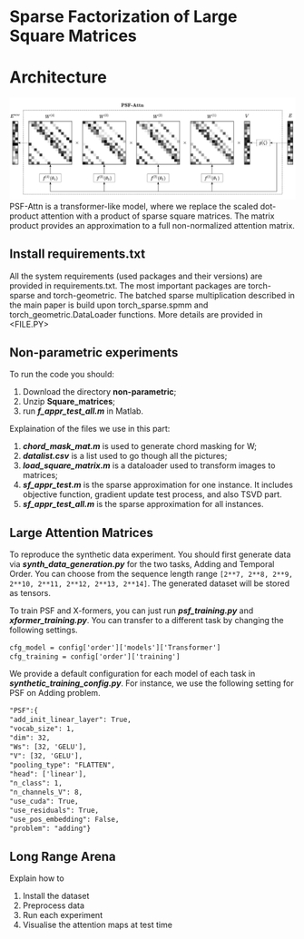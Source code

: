 # Sparse Factorization of Large Square Matrices
# **Architecture**
![Architeture of PSF](https://github.com/RuslanKhalitov/SparseFactorization/blob/master/psf.png)
PSF-Attn is a transformer-like model, where we replace the scaled dot-product attention with a product of sparse square matrices. The matrix product provides an approximation to a full non-normalized attention matrix.

## Install requirements.txt
All the system requirements (used packages and their versions) are provided in requirements.txt.
The most important packages are torch-sparse and torch-geometric. The batched sparse multiplication described in the main paper is build upon torch_sparse.spmm and torch_geometric.DataLoader functions. More details are provided in <FILE.PY>

## Non-parametric experiments
To run the code you should:
1. Download the directory **non-parametric**;
2. Unzip **Square_matrices**;
3. run ***f_appr_test_all.m*** in Matlab.

Explaination of the files we use in this part:
1. ***chord_mask_mat.m*** is used to generate chord masking for W;
2. ***datalist.csv*** is a list used to go though all the pictures;
3. ***load_square_matrix.m*** is a dataloader used to transform images to matrices;
4. ***sf_appr_test.m*** is the sparse approximation for one instance. It includes objective function, gradient update test process, and also TSVD part.
5. ***sf_appr_test_all.m*** is the sparse approximation for all instances.

## Large Attention Matrices
To reproduce the synthetic data experiment. You should first generate data via ***synth_data_generation.py*** for the two tasks, Adding and Temporal Order.  You can choose from the sequence length range `[2**7, 2**8, 2**9, 2**10, 2**11, 2**12, 2**13, 2**14]`. The generated dataset will be stored as tensors. 

To train PSF and X-formers, you can just run ***psf_training.py*** and ***xformer_training.py***. You can transfer to a different task by changing the following settings.

    cfg_model = config['order']['models']['Transformer']  
    cfg_training = config['order']['training']

We provide a default configuration for each model of each task in ***synthetic_training_config.py***. For instance, we use the following setting for PSF on Adding problem.

    "PSF":{  
    "add_init_linear_layer": True,  
    "vocab_size": 1,  
    "dim": 32,  
    "Ws": [32, 'GELU'],  
    "V": [32, 'GELU'],  
    "pooling_type": "FLATTEN",  
    "head": ['linear'],  
    "n_class": 1,  
    "n_channels_V": 8,  
    "use_cuda": True,  
    "use_residuals": True,  
    "use_pos_embedding": False,  
    "problem": "adding"}

## Long Range Arena
Explain how to 
  1) Install the dataset
  2) Preprocess data
  3) Run each experiment
  4) Visualise the attention maps at test time

